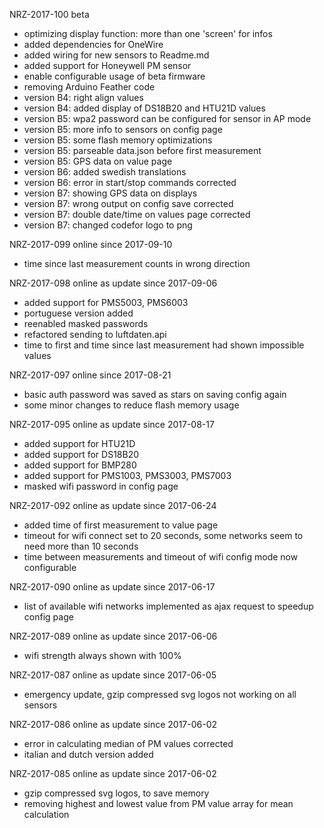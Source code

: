 NRZ-2017-100
beta
* optimizing display function: more than one 'screen' for infos
* added dependencies for OneWire
* added wiring for new sensors to Readme.md
* added support for Honeywell PM sensor
* enable configurable usage of beta firmware
* removing Arduino Feather code
* version B4: right align values
* version B4: added display of DS18B20 and HTU21D values
* version B5: wpa2 password can be configured for sensor in AP mode
* version B5: more info to sensors on config page
* version B5: some flash memory optimizations
* version B5: parseable data.json before first measurement
* version B5: GPS data on value page
* version B6: added swedish translations
* version B6: error in start/stop commands corrected
* version B7: showing GPS data on displays
* version B7: wrong output on config save corrected
* version B7: double date/time on values page corrected
* version B7: changed codefor logo to png

NRZ-2017-099
online since 2017-09-10
* time since last measurement counts in wrong direction

NRZ-2017-098
online as update since 2017-09-06
* added support for PMS5003, PMS6003
* portuguese version added
* reenabled masked passwords
* refactored sending to luftdaten.api
* time to first and time since last measurement had shown impossible values

NRZ-2017-097
online since 2017-08-21
* basic auth password was saved as stars on saving config again
* some minor changes to reduce flash memory usage

NRZ-2017-095
online as update since 2017-08-17
* added support for HTU21D
* added support for DS18B20
* added support for BMP280
* added support for PMS1003, PMS3003, PMS7003
* masked wifi password in config page

NRZ-2017-092
online as update since 2017-06-24
* added time of first measurement to value page
* timeout for wifi connect set to 20 seconds, some networks seem to need more than 10 seconds
* time between measurements and timeout of wifi config mode now configurable

NRZ-2017-090
online as update since 2017-06-17
* list of available wifi networks implemented as ajax request to speedup config page

NRZ-2017-089
online as update since 2017-06-06
* wifi strength always shown with 100%

NRZ-2017-087
online as update since 2017-06-05
* emergency update, gzip compressed svg logos not working on all sensors

NRZ-2017-086
online as update since 2017-06-02
* error in calculating median of PM values corrected
* italian and dutch version added

NRZ-2017-085
online as update since 2017-06-02
* gzip compressed svg logos, to save memory
* removing highest and lowest value from PM value array for mean calculation
